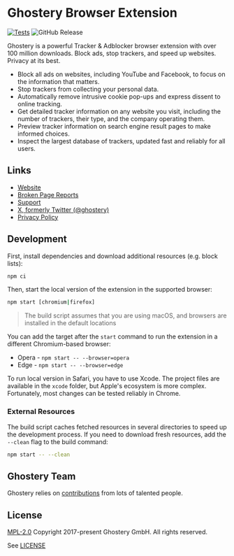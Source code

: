 # Ghostery Browser Extension

[![Tests](https://github.com/ghostery/ghostery-extension/actions/workflows/test.yml/badge.svg?branch=main)](https://github.com/ghostery/ghostery-extension/actions/workflows/test.yml)
![GitHub Release](https://img.shields.io/github/v/release/ghostery/ghostery-extension)


Ghostery is a powerful Tracker & Adblocker browser extension with over 100 million downloads. Block ads, stop trackers, and speed up websites. Privacy at its best.

* Block all ads on websites, including YouTube and Facebook, to focus on the information that matters.
* Stop trackers from collecting your personal data.
* Automatically remove intrusive cookie pop-ups and express dissent to online tracking.
* Get detailed tracker information on any website you visit, including the number of trackers, their type, and the company operating them.
* Preview tracker information on search engine result pages to make informed choices.
* Inspect the largest database of trackers, updated fast and reliably for all users.

## Links

* [Website](https://www.ghostery.com/)
* [Broken Page Reports](https://github.com/ghostery/broken-page-reports/)
* [Support](https://www.ghostery.com/support)
* [X, formerly Twitter (@ghostery)](https://twitter.com/ghostery)
* [Privacy Policy](https://www.ghostery.com/about-ghostery/browser-extension-privacy-policy/)

## Development

First, install dependencies and download additional resources (e.g. block lists):

```bash
npm ci
```

Then, start the local version of the extension in the supported browser:

```bash
npm start [chromium|firefox]
```

> The build script assumes that you are using macOS, and browsers are installed in the default locations

You can add the target after the `start` command to run the extension in a different Chromium-based browser:

* Opera - `npm start -- --browser=opera`
* Edge - `npm start -- --browser=edge`

To run local version in Safari, you have to use Xcode. The project files are available in the `xcode` folder, but Apple's ecosystem is more complex. Fortunately, most changes can be tested reliably in Chrome.

### External Resources

The build script caches fetched resources in several directories to speed up the development process. If you need to download fresh resources, add the `--clean` flag to the build command:

```bash
npm start -- --clean
```

## Ghostery Team

Ghostery relies on [contributions](https://github.com/ghostery/ghostery-extension/graphs/contributors) from lots of talented people.

## License

[MPL-2.0](https://www.mozilla.org/en-US/MPL/2.0/) Copyright 2017-present Ghostery GmbH. All rights reserved.

See [LICENSE](LICENSE)

